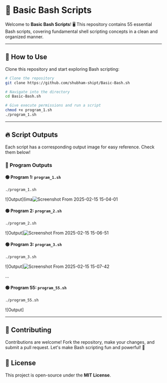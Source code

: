# 🚀 Basic Bash Scripts

Welcome to **Basic Bash Scripts**! 🖥️ This repository contains 55 essential Bash scripts, covering fundamental shell scripting concepts in a clean and organized manner.

---

## 📌 How to Use

Clone this repository and start exploring Bash scripting:

```bash
# Clone the repository
git clone https://github.com/shubham-shipt/Basic-Bash.sh

# Navigate into the directory
cd Basic-Bash.sh

# Give execute permissions and run a script
chmod +x program_1.sh
./program_1.sh
```

---

## 🔥 Script Outputs
Each script has a corresponding output image for easy reference. Check them below!

### 📜 Program Outputs

#### 🟢 Program 1: `program_1.sh`
```bash
./program_1.sh
```
![Output](ima![Screenshot From 2025-02-15 15-04-01](https://github.com/user-attachments/assets/441fc8ca-deb8-4f6c-96e9-0c5488dad73a)


#### 🟢 Program 2: `program_2.sh`
```bash
./program_2.sh
```
![Output]![Screenshot From 2025-02-15 15-06-51](https://github.com/user-attachments/assets/92a34cfe-6217-411a-8c00-4ccbb1a2eaee)


#### 🟢 Program 3: `program_3.sh`
```bash
./program_3.sh
```
![Output]![Screenshot From 2025-02-15 15-07-42](https://github.com/user-attachments/assets/e0ae1626-4822-4970-83dc-4826bdfea6c9)


...

#### 🟢 Program 55: `program_55.sh`
```bash
./program_55.sh
```
![Output]

---

## 🤝 Contributing
Contributions are welcome! Fork the repository, make your changes, and submit a pull request. Let's make Bash scripting fun and powerful! 🚀

## 📜 License
This project is open-source under the **MIT License**.

